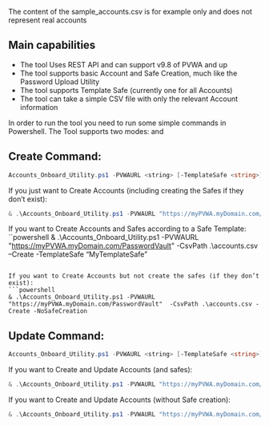 The content of the sample_accounts.csv is for example only and does not represent real accounts

Main capabilities
-----------------
- The tool Uses REST API and can support v9.8 of PVWA and up
- The tool supports basic Account and Safe Creation, much like the Password Upload Utility
- The tool supports Template Safe (currently one for all Accounts)
- The tool can take a simple CSV file with only the relevant Account information

In order to run the tool you need to run some simple commands in Powershell.
The Tool supports two modes: <Create> and <Update>

Create Command:
---------------
```powershell
Accounts_Onboard_Utility.ps1 -PVWAURL <string> [-TemplateSafe <string>] [-CsvPath <string>] [-DisableSSLVerify] [-Create] [-NoSafeCreation] [<CommonParameters>]
```

If you just want to Create Accounts (including creating the Safes if they don’t exist):
```powershell
& .\Accounts_Onboard_Utility.ps1 -PVWAURL "https://myPVWA.myDomain.com/PasswordVault"  -CsvPath .\accounts.csv –Create
```

If you want to Create Accounts and Safes according to a Safe Template:
``powershell
& .\Accounts_Onboard_Utility.ps1 -PVWAURL "https://myPVWA.myDomain.com/PasswordVault"  -CsvPath .\accounts.csv –Create -TemplateSafe “MyTemplateSafe”
```

If you want to Create Accounts but not create the safes (if they don’t exist):
```powershell
& .\Accounts_Onboard_Utility.ps1 -PVWAURL "https://myPVWA.myDomain.com/PasswordVault"  -CsvPath .\accounts.csv -Create -NoSafeCreation
```

Update Command:
---------------
```powershell
Accounts_Onboard_Utility.ps1 -PVWAURL <string> [-TemplateSafe <string>] [-CsvPath <string>] [-DisableSSLVerify] [-Update] [-NoSafeCreation] [<CommonParameters>]
```

If you want to Create and Update Accounts (and safes):
```powershell
& .\Accounts_Onboard_Utility.ps1 -PVWAURL "https://myPVWA.myDomain.com/PasswordVault"  -CsvPath .\accounts.csv -Update
```

If you want to Create and Update Accounts (without Safe creation):
```powershell
& .\Accounts_Onboard_Utility.ps1 -PVWAURL "https://myPVWA.myDomain.com/PasswordVault" -CsvPath .\accounts.csv -Update -NoSafeCreation
```

